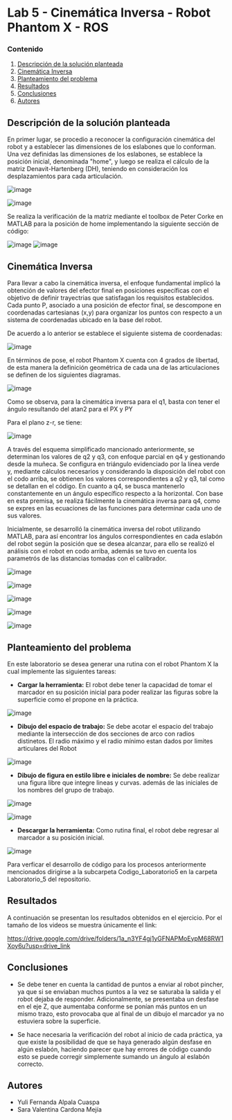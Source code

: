 # Lab 5 - Cinemática Inversa - Robot Phantom X - ROS

### Contenido

1. [Descripción de la solución planteada](#descripción-de-solución)
2. [Cinemática Inversa](#cinemática-inversa)
3. [Planteamiento del problema](#script-en-MatLab-snake)
4. [Resultados](#resultados)
5. [Conclusiones](#conclusiones-page_facing_up)
6. [Autores](#autores-blacknib)
   
## Descripción de la solución planteada
En primer lugar, se procedio a reconocer la configuración cinemática del robot y a establecer las dimensiones de los eslabones que lo conforman. Una vez definidas las dimensiones de los eslabones, se establece la posición inicial, denominada "home", y luego se realiza el cálculo de la matriz Denavit-Hartenberg (DH), teniendo en consideración los desplazamientos para cada articulación. 

![image](https://github.com/SaraC27/Laboratorios_Robotica/assets/49196938/330583dd-8733-4b4b-bea1-15692564723c)

![image](https://github.com/SaraC27/Laboratorios_Robotica/assets/49196938/24ee29b5-7e9f-4401-94b3-7003ba372b2c)

Se realiza la verificación de la matriz mediante el toolbox de Peter Corke en MATLAB para la posición de home implementando la siguiente sección de código: 

![image](https://github.com/SaraC27/Laboratorios_Robotica/assets/49196938/dd0a4920-d8df-4bd7-a2dd-a260e36f4f9b)
![image](https://github.com/SaraC27/Laboratorios_Robotica/assets/49196938/750e8e2c-8073-4370-a99e-30939b4c1ccc)


## Cinemática Inversa
Para llevar a cabo la cinemática inversa, el enfoque fundamental implicó la obtención de valores del efector final en posiciones específicas con el objetivo de definir trayectrias que satisfagan los requisitos establecidos. Cada punto P, asociado a una posición de efector final, se descompone en coordenadas cartesianas (x,y) para organizar los puntos con respecto a un sistema de coordenadas ubicado en la base del robot. 

De acuerdo a lo anterior se establece el siguiente sistema de coordenadas: 

![image](https://github.com/SaraC27/Laboratorios_Robotica/assets/49196938/4d219f2a-aa81-476c-a553-b107b13216ba)


En términos de pose, el robot Phantom X cuenta con 4 grados de libertad, de esta manera la definición geométrica de cada una de las articulaciones se definen de los siguientes diagramas. 

![image](https://github.com/SaraC27/Laboratorios_Robotica/assets/49196938/fb453617-4b59-43cf-a505-60491126eddc)

Como se observa, para la cinemática inversa para el q1, basta con tener el ángulo resultando del atan2 para el PX y PY

Para el plano z-r, se tiene: 

![image](https://github.com/SaraC27/Laboratorios_Robotica/assets/49196938/da602b12-79b9-4be3-aa23-ea33246c1dc0)

A través del esquema simplificado mancionado anteriormente, se determinan los valores de q2 y q3, con enfoque parcial en q4 y gestionando desde la muñeca. Se configura en triángulo evidenciado por la línea verde y, mediante cálculos necesarios y considerando la disposición del robot con el codo arriba, se obtienen los valores correspondientes a q2 y q3, tal como se detallan en el código. En cuanto a q4, se busca mantenerlo constantemente en un ángulo específico respecto a la horizontal. Con base en esta premisa, se realiza fácilmente la cinemática inversa para q4, como se expres en las ecuaciones de las funciones para determinar cada uno de sus valores. 

Inicialmente, se desarrolló la cinemática inversa del robot utilizando MATLAB, para así encontrar los ángulos correspondientes en cada eslabón del robot según la posición que se desea alcanzar, para ello se realizó el análisis con el robot en codo arriba, además se tuvo en cuenta los parametrós de las distancias tomadas con el calibrador. 

![image](https://github.com/SaraC27/Laboratorios_Robotica/assets/49196938/c930ddd9-e22f-4489-a56d-188cafaefd94)

![image](https://github.com/SaraC27/Laboratorios_Robotica/assets/49196938/8eb34778-abc7-47d1-87ef-debe6ec02074)

![image](https://github.com/SaraC27/Laboratorios_Robotica/assets/49196938/f03e06fb-0dd7-46f6-91db-dcea4a5fc29f)

![image](https://github.com/SaraC27/Laboratorios_Robotica/assets/49196938/f6a84092-581c-4160-b842-a04667be99be)

![image](https://github.com/SaraC27/Laboratorios_Robotica/assets/49196938/5d7501f5-2fbd-49f5-81f3-6b38fc8b8fc9)


## Planteamiento del problema
En este laboratorio se desea generar una rutina con el robot Phantom X la cual implemente las siguientes tareas: 

 - **Cargar la herramienta:**
   El robot debe tener la capacidad de tomar el marcador en su posición inicial para poder realizar las figuras sobre la superficie como el propone en la práctica. 

![image](https://github.com/SaraC27/Laboratorios_Robotica/assets/49196938/40b87556-652f-4938-9d19-5811263c6dba)

 - **Dibujo del espacio de trabajo:**
   Se debe acotar el espacio del trabajo mediante la intersección de dos secciones de arco con radios distinetos. El radio máximo y el radio mínimo estan dados por limites articulares del Robot

![image](https://github.com/SaraC27/Laboratorios_Robotica/assets/49196938/d55dcb52-7a19-4293-a1c8-44dee607a8d0)

 - **Dibujo de figura en estilo libre e iniciales de nombre:**
   Se debe realizar una figura libre que integre lineas y curvas. además de las iniciales de los nombres del grupo de trabajo.

![image](https://github.com/SaraC27/Laboratorios_Robotica/assets/49196938/52d4bf0c-1aef-4b27-94a2-d55acaa51f61)

![image](https://github.com/SaraC27/Laboratorios_Robotica/assets/49196938/51d077ec-99d9-49cb-8f61-35f0c7d19650)

 - **Descargar la herramienta:**
   Como rutina final, el robot debe regresar al marcador a su posición inicial. 

![image](https://github.com/SaraC27/Laboratorios_Robotica/assets/49196938/4231ef73-5733-432c-a969-8e81d75ab870)

Para verficar el desarrollo de código para los procesos anteriormente mencionados dirigirse a la subcarpeta Codigo_Laboratorio5 en la carpeta Laboratorio_5 del repositorio. 

## Resultados

A continuación se presentan los resultados obtenidos en el ejercicio. Por el tamaño de los videos se muestra únicamente el link:

https://drive.google.com/drive/folders/1a_n3YF4gj1yGFNAPMoEypM68RW1Xoy6u?usp=drive_link

## Conclusiones
- Se debe tener en cuenta la cantidad de puntos a enviar al robot pincher, ya que si se enviaban muchos puntos a la vez se saturaba la salida y el robot dejaba de responder. Adicionalmente, se presentaba un desfase en el eje Z, que aumentaba conforme se ponían más puntos en un mismo trazo, esto provocaba que al final de un dibujo el marcador ya no estuviera sobre la superficie.

- Se hace necesaria la verificación del robot al inicio de cada práctica, ya que existe la posibilidad de que se haya generado algún desfase en algún eslabón, haciendo parecer que hay errores de código cuando esto se puede corregir simplemente sumando un ángulo al eslabón correcto.

## Autores

- Yuli Fernanda Alpala Cuaspa  
- Sara Valentina Cardona Mejía
